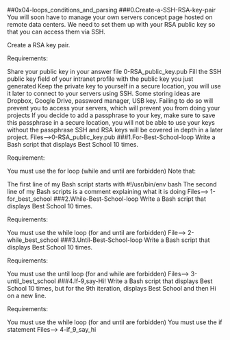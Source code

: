 ##0x04-loops_conditions_and_parsing
###0.Create-a-SSH-RSA-key-pair
You will soon have to manage your own servers concept page hosted on remote data centers. We need to set them up with your RSA public key so that you can access them via SSH.

Create a RSA key pair.

Requirements:

Share your public key in your answer file 0-RSA_public_key.pub
Fill the SSH public key field of your intranet profile with the public key you just generated
Keep the private key to yourself in a secure location, you will use it later to connect to your servers using SSH. Some storing ideas are Dropbox, Google Drive, password manager, USB key. Failing to do so will prevent you to access your servers, which will prevent you from doing your projects
If you decide to add a passphrase to your key, make sure to save this passphrase in a secure location, you will not be able to use your keys without the passphrase
SSH and RSA keys will be covered in depth in a later project.
Files-->0-RSA_public_key.pub
###1.For-Best-School-loop
Write a Bash script that displays Best School 10 times.

Requirement:

You must use the for loop (while and until are forbidden)
Note that:

The first line of my Bash script starts with #!/usr/bin/env bash
The second line of my Bash scripts is a comment explaining what it is doing
Files--> 1-for_best_school
###2.While-Best-School-loop
Write a Bash script that displays Best School 10 times.

Requirements:

You must use the while loop (for and until are forbidden)
File--> 2-while_best_school
###3.Until-Best-School-loop
Write a Bash script that displays Best School 10 times.

Requirements:

You must use the until loop (for and while are forbidden)
Files--> 3-until_best_school
###4.If-9,say-Hi!
Write a Bash script that displays Best School 10 times, but for the 9th iteration, displays Best School and then Hi on a new line.

Requirements:

You must use the while loop (for and until are forbidden)
You must use the if statement
Files--> 4-if_9_say_hi
